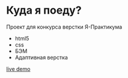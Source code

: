 # Куда я поеду?

Проект для конкурса верстки Я-Практикума

* html5
* css
* БЭМ
* Адаптивная верстка

[live demo](https://navy25team1.github.io/travel-landing/)
